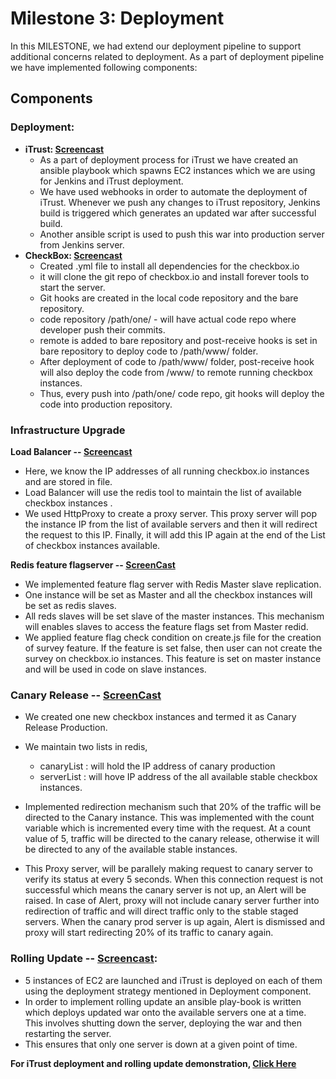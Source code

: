 # Milestone 3: Deployment

In this MILESTONE, we had extend our deployment pipeline to support additional concerns related to deployment. As a part of deployment pipeline we have implemented following components:

## **Components**

### Deployment:
  - **iTrust: [Screencast](https://youtu.be/08RNE_Ie7uY)**
    -  As a part of deployment process for iTrust we have created an ansible playbook which spawns EC2 instances which we are using for Jenkins and iTrust deployment.
    - We have used webhooks in order to automate the deployment of iTrust. Whenever we push any changes to iTrust repository, Jenkins build is triggered which generates an updated war after successful build.
    - Another ansible script is used to push this war into production server from Jenkins server.
  - **CheckBox: [Screencast](https://youtu.be/47UkOjchMjw)**
    - Created .yml file to install all dependencies for the checkbox.io
    - it will clone the git repo of checkbox.io and install forever tools to start the server.
    - Git hooks are created in the local code repository and the bare repository.
    - code repository /path/one/ - will have actual code repo where developer push their commits.
    - remote is added to bare repository and post-receive hooks is set in bare repository to deploy code to /path/www/ folder.
    - After deployment of code to /path/www/ folder, post-receive hook will also deploy the code from /www/ to remote running checkbox instances.
    - Thus, every push into /path/one/ code repo, git hooks will deploy the code into production repository.
    
### Infrastructure Upgrade 
**Load Balancer -- [Screencast](https://youtu.be/0Rup1Jx7QHQ)**
- Here, we know the IP addresses of all running checkbox.io instances and are stored in file.
- Load Balancer will use the redis tool to maintain the list of available checkbox instances .
- We used HttpProxy to create a proxy server. This proxy server will pop the instance IP from the list of available servers and then it will redirect the request to this IP. Finally, it will add this IP again at the end of the List of checkbox instances available.

**Redis feature flagserver -- [ScreenCast](https://youtu.be/CH-1jw8zY-g)**
- We implemented feature flag server with Redis Master slave replication.
- One instance will be set as Master and all the checkbox instances will be set as redis slaves.
-  All reds slaves will be set slave of the master instances. This mechanism will enables slaves to access the feature flags set from Master redid.
 - We applied feature flag check condition on create.js file for the creation of survey feature. If the feature is set false, then user can not create the survey on checkbox.io instances. This feature is set on master instance and will be used in code on slave instances.
 
### Canary Release  -- [ScreenCast](https://youtu.be/xctGTtVx3yY)
- We created one new checkbox instances and termed it as Canary Release Production.
- We maintain two lists in redis,
  -  canaryList : will hold the IP address of canary production
  -  serverList :  will hove IP address of the all available stable checkbox instances.

- Implemented redirection mechanism such that 20% of the traffic will be directed to the Canary instance. This was implemented with the count variable which is incremented every time with the request. At a count value of 5, traffic will be directed to the canary release, otherwise it will be directed to any of the available stable instances.
- This Proxy server, will be parallely making request to canary server to verify its status at every 5 seconds. When this connection request is not successful which means the canary server is not up, an Alert will be raised. In case of Alert, proxy will not include canary server further into redirection of traffic and will direct traffic only to the stable staged servers. When the canary prod server is up again, Alert is dismissed and proxy will start redirecting 20% of its traffic to canary again.

### Rolling Update -- [Screencast](https://youtu.be/08RNE_Ie7uY):
 - 5 instances of EC2 are launched and iTrust is deployed on each of them using the deployment strategy mentioned in Deployment component.
  - In order to implement rolling update an ansible play-book is written which deploys updated war onto the available servers one at a time. This involves shutting down the server, deploying the war and then restarting the server.
  - This ensures that only one server is down at a given point of time.

**For iTrust deployment and rolling update demonstration, [Click Here](https://youtu.be/08RNE_Ie7uY)**
